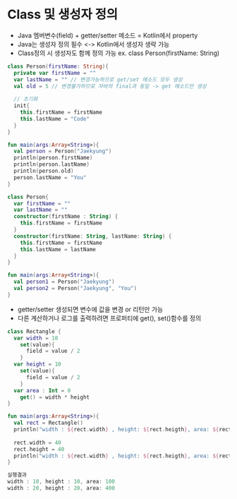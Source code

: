 # Class 및 생성자 정의
* Java 멤버변수(field) + getter/setter 메소드 = Kotlin에서 property
* Java는 생성자 정의 필수 <-> Kotlin에서 생성자 생략 가능
* Class정의 시 생성자도 함께 정의 가능 ex. class Person(firstName: String)

```kotlin
class Person(firstName: String){
  private var firstName = ""
  var lastName = "" // 변경가능하므로 get/set 메소드 모두 생성
  val old = 5 // 변경불가하므로 자바의 final과 동일 -> get 메소드만 생성
  
  // 초기화
  init{
    this.firstName = firstName
    this.lastName = "Code"
  }
}

fun main(args:Array<String>){
  val person = Person("Jaekyung")
  println(person.firstName)
  println(person.lastName)
  println(person.old)
  person.lastName = "You"
}
```

```kotlin
class Person{
  var firstName = ""
  var lastName = ""
  constructor(firstName : String) {
    this.firstName = firstName
  }
  constructor(firstName: String, lastName: String) {
    this.firstName = firstName
    this.lastName = lastName
  }
}

fun main(args:Array<String>){
  val person1 = Person("Jaekyung")
  val person2 = Person("Jaekyung", "You")
}
```

* getter/setter 생성되면 변수에 값을 변경 or 리턴만 가능 
* 다른 계산하거나 로그를 출력하려면 프로퍼티에 get(), set()함수를 정의
```kotlin
class Rectangle {
  var width = 10
    set(value){
      field = value / 2
    }
  var height = 10
    set(value){
      field = value / 2
    }
  var area : Int = 0
    get() = width * height
}

fun main(args:Array<String>){
  val rect = Rectangle()
  println("width : ${rect.width} , height: ${rect.heigth}, area: ${rect.area}")
  
  rect.width = 40
  rect.height = 40
  println("width : ${rect.width} , height: ${rect.heigth}, area: ${rect.area}")
}

실행결과
width : 10, height : 10, area: 100 
width : 20, height : 20, area: 400 
```



